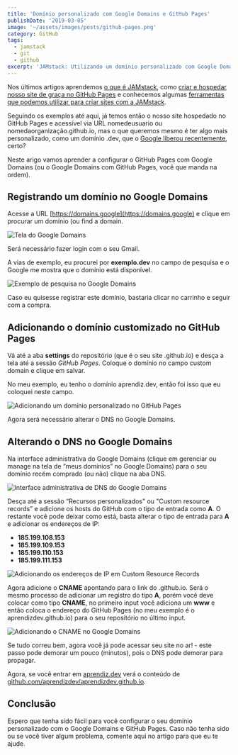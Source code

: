 ```yaml
---
title: 'Domínio personalizado com Google Domains e GitHub Pages'
publishDate: '2019-03-05'
image: '~/assets/images/posts/github-pages.png'
category: GitHub
tags:
  - jamstack
  - git
  - github
excerpt: 'JAMstack: Utilizando um domínio personalizado com Google Domains e GitHub Pages para o seu site/blog estático'
---
```


Nos últimos artigos aprendemos [o que é JAMstack](/posts/jamstack-introdução-o-que-é-jamstack/), como [criar e hospedar nosso site de graça no GitHub Pages](/posts/jamstack-criando-e-hospedando-seu-site-de-graça-no-github-pages/) e conhecemos algumas [ferramentas que podemos utilizar para criar sites com a JAMstack](/posts/ferramentas-para-construção-de-sites-com-jamstack/).

Seguindo os exemplos até aqui, já temos então o nosso site hospedado no GitHub Pages e acessível via URL nomedeusuario ou nomedaorganização.github.io, mas o que queremos mesmo é ter algo mais personalizado, como um domínio .dev, que o [Google liberou recentemente](https://canaltech.com.br/internet/google-libera-dominio-dev-para-todos-duas-semanas-apos-lancamento-134053/), certo?

Neste arigo vamos aprender a configurar o GitHub Pages com Google Domains (ou o Google Domains com GitHub Pages, você que manda na ordem).

## <a name='RegistrandoumdomnionoGoogleDomains'></a>Registrando um domínio no Google Domains

Acesse a URL [https://domains.google](https://domains.google) e clique em procurar um domínio (ou find a domain.

![Tela do Google Domains](~/assets/images/posts/domains-google.png)

Será necessário fazer login com o seu Gmail.

A vias de exemplo, eu procurei por **exemplo.dev** no campo de pesquisa e o Google me mostra que o domínio está disponível.

![Exemplo de pesquisa no Google Domains](~/assets/images/posts/exemplo-dev-domains-google.png)

Caso eu quisesse registrar este domínio, bastaria clicar no carrinho e seguir com a compra.

## <a name='AdicionandoodomniocustomizadonoGitHubPages'></a>Adicionando o domínio customizado no GitHub Pages

Vá até a aba **settings** do repositório (que é o seu site .github.io) e desça a tela até a sessão _GitHub Pages_. Coloque o domínio no campo custom domain e clique em salvar.

No meu exemplo, eu tenho o domínio aprendiz.dev, então foi isso que eu coloquei neste campo.

![Adicionando um domínio personalizado no GitHub Pages](~/assets/images/posts/add-custom-domain-github-pages.png)

Agora será necessário alterar o DNS no Google Domains.

## <a name='AlterandooDNSnoGoogleDomains'></a>Alterando o DNS no Google Domains

Na interface administrativa do Google Domains (clique em gerenciar ou manage na tela de “meus domínios” no Google Domains) para o seu domínio recém comprado (ou não) clique na aba DNS.

![Interface administrativa de DNS do Google Domains](~/assets/images/posts/nameservers-google-domains.png)

Desça até a sessão “Recursos personalizados" ou "Custom resource records” e adicione os hosts do GitHub com o tipo de entrada como **A**. O restante você pode deixar como está, basta alterar o tipo de entrada para **A** e adicionar os endereços de IP:

- **185.199.108.153**
- **185.199.109.153**
- **185.199.110.153**
- **185.199.111.153**

![Adicionando os endereços de IP em Custom Resource Records](~/assets/images/posts/add-github-nameservers-google-domains.png)

Agora adicione o **CNAME** apontando para o link do .github.io. Será o mesmo processo de adicionar um registro do tipo **A**, porém você deve colocar como tipo **CNAME**, no primeiro input você adiciona um **www** e então coloca o endereço do GitHub Pages (no meu exemplo é o aprendizdev.github.io) para o seu repositório no último input.

![Adicionando o CNAME no Google Domains](~/assets/images/posts/cname-google-domains.png)

Se tudo correu bem, agora você já pode acessar seu site no ar! - este passo pode demorar um pouco (minutos), pois o DNS pode demorar para propagar.

Agora, se você entrar em [aprendiz.dev](https://aprendiz.dev/) verá o conteúdo de [github.com/aprendizdev/aprendizdev.github.io](https://github.com/aprendizdev/aprendizdev.github.io/).

## <a name='Concluso'></a>Conclusão

Espero que tenha sido fácil para você configurar o seu domínio personalizado com o Google Domains e GitHub Pages. Caso não tenha sido ou se você tiver algum problema, comente aqui no artigo para que eu te ajude.
